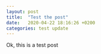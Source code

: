 ```yaml
---
layout: post
title:  "Test the post"
date:   2020-04-22 18:16:26 +0200
categories: test update
---
```


Ok, this is a test post 


